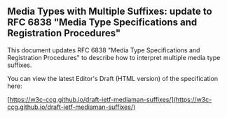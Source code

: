 ## Media Types with Multiple Suffixes: update to RFC 6838 "Media Type Specifications and Registration Procedures"

This document updates RFC 6838 "Media Type Specifications and Registration
Procedures" to describe how to interpret multiple media type suffixes.

You can view the latest Editor's Draft (HTML version) of the specification here:

[https://w3c-ccg.github.io/draft-ietf-mediaman-suffixes/](https://w3c-ccg.github.io/draft-ietf-mediaman-suffixes/)
